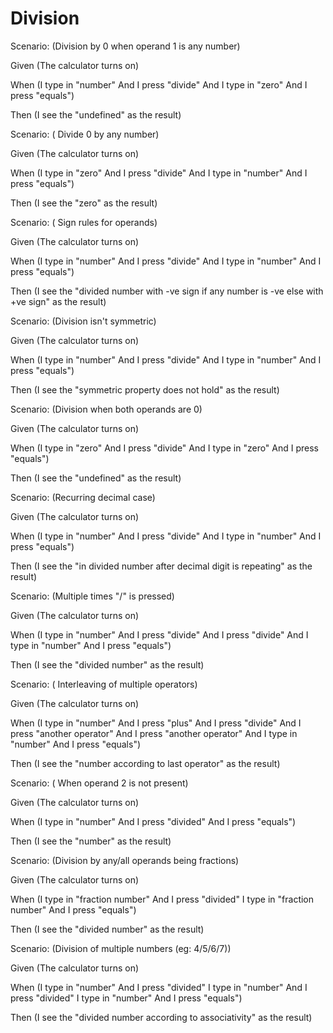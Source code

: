 # Division

Scenario: (Division by 0 when operand 1 is any number)
  
  Given (The calculator turns on)

  When (I type in "number"
And I press "divide"
And I type in "zero"
And I press "equals")
  
  Then (I see the "undefined" as the result)

Scenario: ( Divide 0 by any number)
  
  Given (The calculator turns on)
  
  When (I type in "zero"
And I press "divide"
And I type in "number"
And I press "equals")
  
  Then (I see the "zero" as the result)

Scenario: ( Sign rules for operands)
  
  Given (The calculator turns on)
  
  When (I type in "number"
And I press "divide"
And I type in "number"
And I press "equals")
  
  Then (I see the "divided number with -ve sign if any number is -ve else with +ve sign" as the result)
  
  Scenario: (Division isn't symmetric)
  
  Given (The calculator turns on)
  
  When (I type in "number"
And I press "divide"
And I type in "number"
And I press "equals")
  
  Then (I see the "symmetric property does not hold" as the result)

Scenario: (Division when both operands are 0)
  
  Given (The calculator turns on)
  
  When (I type in "zero"
And I press "divide"
And I type in "zero"
And I press "equals")
  
  Then (I see the "undefined" as the result)
  
  Scenario: (Recurring decimal case)
  
  Given (The calculator turns on)
  
  When (I type in "number"
And I press "divide"
And I type in "number"
And I press "equals")
  
  Then (I see the "in divided number after decimal digit is repeating" as the result)
  
  Scenario: (Multiple times "/" is pressed)
  
  Given (The calculator turns on)
  
  When (I type in "number"
And I press "divide"
And I press "divide"
And I type in "number"
And I press "equals")
  
  Then (I see the "divided number" as the result)
  
  Scenario: ( Interleaving of multiple operators)
  
  Given (The calculator turns on)
  
  When (I type in "number"
And I press "plus"
And I press "divide"
And I press "another operator"
And I press "another operator"
And I type in "number"
And I press "equals")
  
  Then (I see the "number according to last operator" as the result)
  
   Scenario: ( When operand 2 is not present)
  
  Given (The calculator turns on)
  
  When (I type in "number"
And I press "divided"
And I press "equals")
  
  Then (I see the "number" as the result)
  
  Scenario: (Division by any/all operands being fractions)
  
  Given (The calculator turns on)
  
  When (I type in "fraction number"
And I press "divided"
I type in "fraction number"
And I press "equals")
  
  Then (I see the "divided number" as the result)
  
  Scenario: (Division of multiple numbers (eg: 4/5/6/7))
  
  Given (The calculator turns on)
  
  When (I type in "number"
And I press "divided"
I type in "number"
And I press "divided"
I type in "number"
And I press "equals")
  
  Then (I see the "divided number according to associativity" as the result)
